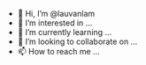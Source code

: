 - 👋 Hi, I’m @lauvanlam
- 👀 I’m interested in ...
- 🌱 I’m currently learning ...
- 💞️ I’m looking to collaborate on ...
- 📫 How to reach me ...

<!---
lauvanlam/lauvanlam is a ✨ special ✨ repository because its `README.md` (this file) appears on your GitHub profile.
You can click the Preview link to take a look at your changes.
--->
